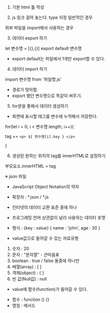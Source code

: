 
1) 기본 html 틀 작성

2) js 링크 걸어 놓는다. type 지정
  일반적인 경우
  <script src="" type="text/javascript"></script>

  외부 파일을 import해서 사용하는 경우
  <script src="main.js" type="module"></script>

3) 데이터 export 하기

let 변수명 = [{},{}] 
export default 변수명

- export default는 파일에서 1개만 export할 수 있다.

4) 데이터 import 하기

import 변수명 from '파일명.js'

- 경로가 맞아함.
- export 했던 변수명으로 똑같이 써주기.

5) for문을 통해서 데이터 생성하기
- 화면에 표시할 태그를 변수에 누적해서 저장한다.

for(let i = 0; i < 변수명.length; i++){

  tag += `<p> ${ 변수명[i].key } </p>`

}

6) 생성된 원하는 위치의 tag를 innerHTML로 설정하기

부모요소.innerHTML =  tag


※ json 파일
- JavaScript Object Notation의 약자
- 확장자 : *.json / *.js
- 인터넷의 데이터 교환 표준 중에 하나
- 프로그래밍 언어 상관없이 널리 사용하는 데이터 포맷

- 형식 :  {key :  value}
          {
            name : 'john',
            age : 30
          }

* value값으로 들어갈 수 있는 자료유형

1) 숫자 : 20
2) 문자 : "문자열"    - 큰따옴표
3) boolean : true / false 둘중에 하나만
4) 배열(array) : [ ]
5) 객체(object) : { }
6) 빈 값(Null값) : null

* value에 함수(function)가 들어갈 수 있다.
- 함수 : function () {}
- 명칭 : 메서드





